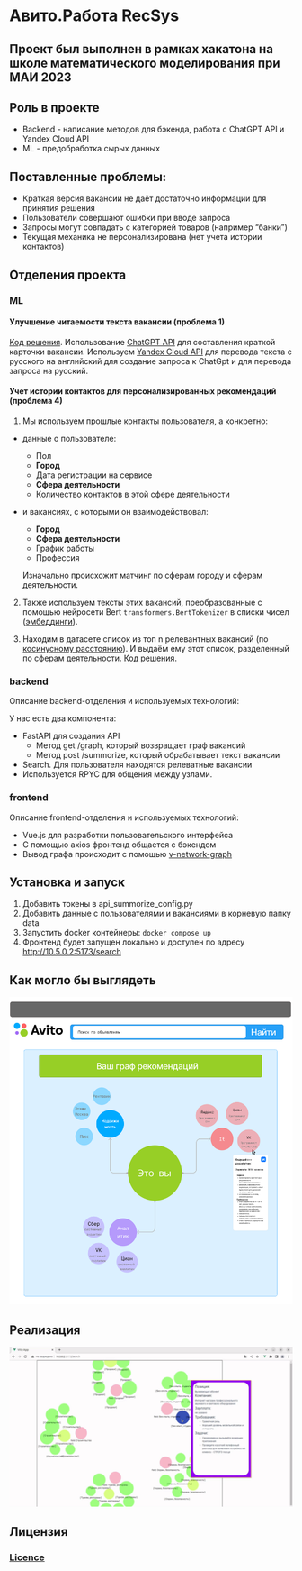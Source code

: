 # Авито.Работа RecSys

## Проект был выполнен в рамках хакатона на школе математического моделирования при МАИ 2023

## Роль в проекте
* Backend - написание методов для бэкенда, работа с ChatGPT API и Yandex Cloud API
* ML - предобработка сырых данных

## Поставленные проблемы:

* Краткая версия вакансии не даёт достаточно информации для принятия решения
* Пользователи совершают ошибки при вводе запроса
* Запросы могут совпадать с категорией товаров (например “банки”)
* Текущая механика не персонализирована (нет учета истории контактов)

## Отделения проекта

### ML 

#### Улучшение читаемости текста вакансии (проблема 1)
  
[Код решения](./backend/api/summorize/fortest.py). Использование [ChatGPT API](  
https://platform.openai.com/docs/api-reference/models/list) для составления краткой карточки вакансии. Используем [Yandex Cloud API](https://cloud.yandex.ru/docs/translate/) для перевода текста с русского на английский для создание запроса к ChatGpt и для перевода запроса на русский. 

#### Учет истории контактов для персонализированных рекомендаций (проблема 4)
 
1. Мы используем прошлые контакты пользователя, а конкретно:  

+ данные о пользователе:
	+ Пол
	+ **Город**
	+ Дата регистрации на сервисе
	+ **Сфера деятельности**
	+ Количество контактов в этой сфере деятельности
+ и вакансиях, с которыми он взаимодействовал:
	+ **Город**
	+ **Сфера деятельности**
	+ График работы
	+  Профессия

	Изначально происхожит матчинг по сферам городу и сферам деятельности.

2. Также используем тексты этих вакансий, преобразованные с помощью нейросети Bert 
`transformers.BertTokenizer` в списки чисел ([эмбеддинги](https://en.wikipedia.org/wiki/Word_embedding)).
  
3. Находим в датасете список из топ n релевантных вакансий (по [косинусному расстоянию](https://scikit-learn.org/stable/modules/generated/sklearn.metrics.pairwise.cosine_distances.html)). И выдаём ему этот список, разделенный по сферам деятельности. [Код решения](./core_ml/modules/engine.py).

### backend

Описание backend-отделения и используемых технологий:

У нас есть два компонента:
- FastAPI для создания API
  - Метод get /graph, который возвращает граф вакансий
  - Метод post /summorize, который обрабатывает текст вакансии 
- Search. Для пользователя находятся релеватные вакансии
- Используется RPYC для общения между узлами.

### frontend

Описание frontend-отделения и используемых технологий:

- Vue.js для разработки пользовательского интерфейса
- С помощью axios фронтенд общается с бэкендом
- Вывод графа происходит с помощью [v-network-graph](https://dash14.github.io/v-network-graph/)

## Установка и запуск

1. Добавить токены в api_summorize_config.py
2. Добавить данные с пользователями и вакансиями в корневую папку data
3. Запустить docker контейнеры: ```docker compose up```
4. Фронтенд будет запущен локально и доступен по адресу http://10.5.0.2:5173/search
   
## Как могло бы выглядеть
![](./img/avito.png)
## Реализация
![](./img/realization.png)
## Лицензия


### [Licence](https://r.mtdv.me/articles/docker_run)
